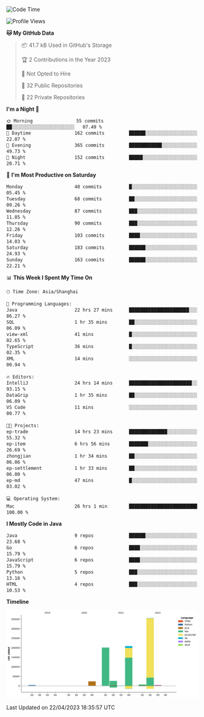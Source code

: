 <!--START_SECTION:waka-->
![Code Time](http://img.shields.io/badge/Code%20Time-1%2C758%20hrs%2014%20mins-blue)

![Profile Views](http://img.shields.io/badge/Profile%20Views-5-blue)

**🐱 My GitHub Data** 

> 📦 41.7 kB Used in GitHub's Storage 
 > 
> 🏆 2 Contributions in the Year 2023
 > 
> 🚫 Not Opted to Hire
 > 
> 📜 32 Public Repositories 
 > 
> 🔑 22 Private Repositories 
 > 
**I'm a Night 🦉** 

```text
🌞 Morning                55 commits          ██░░░░░░░░░░░░░░░░░░░░░░░   07.49 % 
🌆 Daytime                162 commits         ██████░░░░░░░░░░░░░░░░░░░   22.07 % 
🌃 Evening                365 commits         ████████████░░░░░░░░░░░░░   49.73 % 
🌙 Night                  152 commits         █████░░░░░░░░░░░░░░░░░░░░   20.71 % 
```
📅 **I'm Most Productive on Saturday** 

```text
Monday                   40 commits          █░░░░░░░░░░░░░░░░░░░░░░░░   05.45 % 
Tuesday                  68 commits          ██░░░░░░░░░░░░░░░░░░░░░░░   09.26 % 
Wednesday                87 commits          ███░░░░░░░░░░░░░░░░░░░░░░   11.85 % 
Thursday                 90 commits          ███░░░░░░░░░░░░░░░░░░░░░░   12.26 % 
Friday                   103 commits         ████░░░░░░░░░░░░░░░░░░░░░   14.03 % 
Saturday                 183 commits         ██████░░░░░░░░░░░░░░░░░░░   24.93 % 
Sunday                   163 commits         ██████░░░░░░░░░░░░░░░░░░░   22.21 % 
```


📊 **This Week I Spent My Time On** 

```text
🕑︎ Time Zone: Asia/Shanghai

💬 Programming Languages: 
Java                     22 hrs 27 mins      ██████████████████████░░░   86.27 % 
SQL                      1 hr 35 mins        ██░░░░░░░░░░░░░░░░░░░░░░░   06.09 % 
view-xml                 41 mins             █░░░░░░░░░░░░░░░░░░░░░░░░   02.65 % 
TypeScript               36 mins             █░░░░░░░░░░░░░░░░░░░░░░░░   02.35 % 
XML                      14 mins             ░░░░░░░░░░░░░░░░░░░░░░░░░   00.94 % 

🔥 Editors: 
IntelliJ                 24 hrs 14 mins      ███████████████████████░░   93.15 % 
DataGrip                 1 hr 35 mins        ██░░░░░░░░░░░░░░░░░░░░░░░   06.09 % 
VS Code                  11 mins             ░░░░░░░░░░░░░░░░░░░░░░░░░   00.77 % 

🐱‍💻 Projects: 
ep-trade                 14 hrs 23 mins      ██████████████░░░░░░░░░░░   55.32 % 
ep-item                  6 hrs 56 mins       ███████░░░░░░░░░░░░░░░░░░   26.69 % 
zhongjian                1 hr 34 mins        ██░░░░░░░░░░░░░░░░░░░░░░░   06.06 % 
ep-settlement            1 hr 33 mins        ██░░░░░░░░░░░░░░░░░░░░░░░   06.00 % 
ep-md                    47 mins             █░░░░░░░░░░░░░░░░░░░░░░░░   03.02 % 

💻 Operating System: 
Mac                      26 hrs 1 min        █████████████████████████   100.00 % 
```

**I Mostly Code in Java** 

```text
Java                     9 repos             ██████░░░░░░░░░░░░░░░░░░░   23.68 % 
Go                       6 repos             ████░░░░░░░░░░░░░░░░░░░░░   15.79 % 
JavaScript               6 repos             ████░░░░░░░░░░░░░░░░░░░░░   15.79 % 
Python                   5 repos             ███░░░░░░░░░░░░░░░░░░░░░░   13.16 % 
HTML                     4 repos             ███░░░░░░░░░░░░░░░░░░░░░░   10.53 % 
```



**Timeline**

![Lines of Code chart](https://raw.githubusercontent.com/youtiaoguagua/youtiaoguagua/master/assets/bar_graph.png)


 Last Updated on 22/04/2023 18:35:57 UTC
<!--END_SECTION:waka-->
